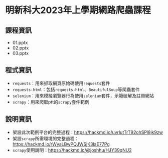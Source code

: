 # 明新科大2023年上學期網路爬蟲課程
## 課程資訊
* 01.pptx
* 02.pptx
* 03.pptx

## 程式資訊
* `requests`：用來抓取網頁原始碼使用`requests`套件
* `requests-html`：包括`requests-html`、`BeautifulSoup`等爬蟲套件
* `selenium`：用來模擬瀏覽器行為使用`selenium`套件，示範破解及註冊網站
* `scrapy`：用來爬取ptt的`scrapy`套件範例

## 說明資訊

* 架設此次範例平台的完整過程：https://hackmd.io/uvrlutTrT92ohSPl8jk9zw
* 架設`scrapy`所需環境的完整過程：https://hackmd.io/rWyaLBwPQJWSjK3laE77Pg
* `scrapy`使用說明：https://hackmd.io/@joshhu/HJY39qNU2